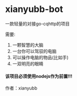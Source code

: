 # xianyubb-bot


一款轻量的对接go-cqhttp的项目

需要:
1. 一颗智慧的大脑
2. 一台你可以驾驭的电脑
3. 可以操作电脑的物品(比如手)
4. 一双明亮的眼睛

#### 该项目必须使用nodejs作为前置!!!



作者：xianyubb


